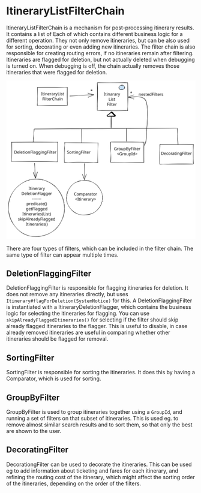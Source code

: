 # ItineraryListFilterChain

ItineraryListFilterChain is a mechanism for post-processing itinerary results. It contains a list of
Each of which contains different business logic for a different operation. They not only remove 
itineraries, but can be also used for sorting, decorating or even adding new itineraries. The filter
chain is also responsible for creating routing errors, if no itineraries remain after filtering. 
Itineraries are flagged for deletion, but not actually deleted when debugging is turned on. When 
debugging is off, the chain actually removes those itineraries that were flagged for deletion.

![Architecture diagram](ItineraryListFilterChain.svg)

There are four types of filters, which can be included in the filter chain. The same type of filter
can appear multiple times.

## DeletionFlaggingFilter

DeletionFlaggingFilter is responsible for flagging itineraries for deletion. It does not remove any
itineraries directly, but uses `Itinerary#flagForDeletion(SystemNotice)` for this. A 
DeletionFlaggingFilter is instantiated with a ItineraryDeletionFlagger, which contains the business 
logic for selecting the itineraries for flagging. You can use `skipAlreadyFlaggedItineraries()` for 
selecting if the filter should skip already flagged itineraries to the flagger. This is useful to 
disable, in case already removed itineraries are useful in comparing whether other itineraries 
should be flagged for removal.

## SortingFilter

SortingFilter is responsible for sorting the itineraries. It does this by having a Comparator, which
is used for sorting.

## GroupByFilter

GroupByFilter is used to group itineraries together using a `GroupId`, and running a set of filters
on that subset of itineraries. This is used eg. to remove almost similar search results and to sort
them, so that only the best are shown to the user.

## DecoratingFilter

DecorationgFilter can be used to decorate the itineraries. This can be used eg to add information
about ticketing and fares for each itinerary, and refining the routing cost of the itinerary, which
might affect the sorting order of the itineraries, depending on the order of the filters.
